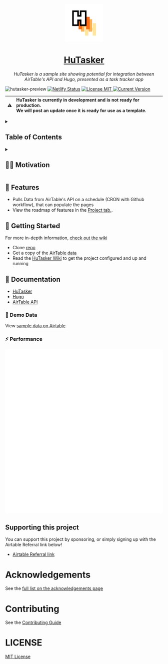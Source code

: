 <p align="center">
  <a href="https://hutasker.netlify.app">
    <img width="120" src="https://github.com/AdamXweb/HuTasker/blob/main/static/logo-hutasker.png?raw=true">
    <h1 align="center">HuTasker</h1>
  </a>
</p>

<p align="center">
<i>HuTasker is a sample site showing potential for integration between AirTable's API and Hugo, presented as a task tracker app</i>
 <br/>
</p>

![hutasker-preview](https://user-images.githubusercontent.com/6800453/184602822-d7ec9503-b002-41a1-9822-627271399372.gif)
[![Netlify Status](https://api.netlify.com/api/v1/badges/c8f91e29-d6d6-49a6-b610-ee248744b55a/deploy-status)](https://app.netlify.com/sites/hutasker/deploys)
<a href="./LICENSE">
    <img src="https://img.shields.io/badge/License-MIT-0aa8d2?logo=opensourceinitiative&logoColor=fff" alt="License MIT">
</a>
 <a href="./.github/CHANGELOG.md">
    <img src="https://img.shields.io/github/package-json/version/adamxweb/hutasker?logo=azurepipelines&amp;color=0aa8d2" alt="Current Version">
  </a>

  | :warning: | **HuTasker is currently in development and is not ready for production.** <br> We will post an update once it is ready for use as a template. &nbsp;&nbsp;&nbsp;&nbsp; |
| - |:-|

<details>
  <summary><h2>Table of Contents</h2></summary>
  <p>
  
  - **Getting Started**
  - [👩‍💻 Motivation](#motivation-)
  - [🌈 Features](#features-)
  - [🚀 Getting Started](#getting-started-)
  - [📖 Documentation](#documentation-)
</p>
</details>


<details>
<summary>
<h2>👩‍💻 Motivation</h2>
</summary>
Static Site Generators (SSG) have great potential to build a dynamic site minus a lot of javascript bloat. This makes them quick to load, hugely configurable and able to be hosted anywhere.

A limitation to SSGs can be usability from a non-technical user perspective. There are multiple CMS options available, but all have setbacks and limitations.

This isn't meant to be a perfect solution, however I wanted to make some code public that has only been on private repos. The opportunity to use AirTable like a database was interesting (of course no CRUD). To get data on a CRON schecule (could be every minute) is a great way to make a static site seem dynamic thanks to a frequent build.

### Possibilities

- Could use airtable as a CMS, to manage blog posts (silly, but more user friendly for some people)
- Visualise data effectively
- Capture data in a landing page with embedded AirTable
- Intranet for company info behind password protection

### Limitations

It doesn't really make sense in a real life application due to so many factors. Some of which being:
- Architecture chosen vs build times would cost a lot
- Security is poor, with whole chuncks of files being downloaded without auth, filtering etc. (easy to copy data)
- AirTable has its own limitations (only downloading a CSV -> needs to be transformed)

</details>

## 🌈 Features 
- Pulls Data from AirTable's API on a schedule (CRON with Github workflow), that can populate the pages
- View the roadmap of features in the [Project tab.](https://github.com/users/AdamXweb/projects/1/views/2?query=is%3Aopen+sort%3Aupdated-desc). 

## 🚀 Getting Started 
For more in-depth information, [check out the wiki](https://github.com/AdamXweb/HuTasker/wiki)

- Clone [repo](https://github.com/AdamXweb/HuTasker.git)
- Get a copy of the [AirTable data](https://airtable.com/shrCcwZGJUVRv0MzP/tblSHzrj6JvrCd070/viw5gDPSuXekYXbfR?blocks=hide)
- Read the [HuTasker Wiki](https://github.com/adamxweb/hutasker/wiki) to get the project configured and up and running

## 📖 Documentation
- [HuTasker](https://github.com/adamxweb/hutasker/wiki)
- [Hugo](https://gohugo.io/documentation/)
- [AirTable API](https://airtable.com/api)

### 📀 Demo Data 
View [sample data on Airtable](https://airtable.com/shrCcwZGJUVRv0MzP/tblSHzrj6JvrCd070/viw5gDPSuXekYXbfR?blocks=hide)

### ⚡ Performance

![Screenshot](https://raw.githubusercontent.com/AdamXweb/HuTasker/main/static/metrics/pagespeed.screenshot.svg)

## Supporting this project
You can support this project by sponsoring, or simply signing up with the Airtable Referral link below!
- [Airtable Referral link](https://airtable.com/invite/r/lottIZti)


# Acknowledgements
See the [full list on the acknowledgements page](https://hutasker.netlify.app/acknowledgements)

# Contributing
See the [Contributing Guide](https://github.com/AdamXweb/HuTasker/blob/main/CONTRIBUTING.md)

# LICENSE
[MIT License](https://github.com/AdamXweb/HuTasker/blob/main/LICENSE)
